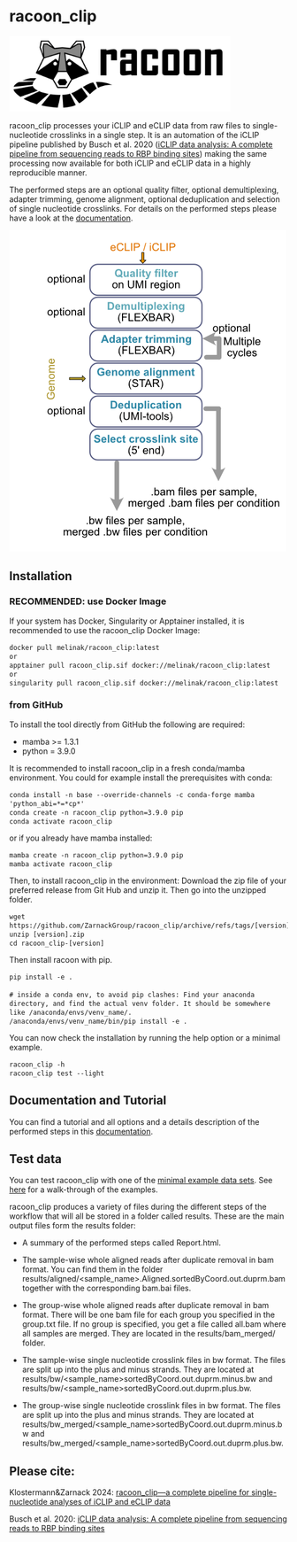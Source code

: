 # racoon_clip 


<img src="Racoon_Logo_Schrift.png" width="400">

racoon_clip processes your iCLIP and eCLIP data from raw files to single-nucleotide crosslinks in a single step. It is an automation of the iCLIP pipeline published by Busch et al. 2020 ([iCLIP data analysis: A complete pipeline from sequencing reads to RBP binding sites](https://doi.org/10.1016/j.ymeth.2019.11.008)) making the same processing now available for both iCLIP and eCLIP data in a highly reproducible manner. 

The performed steps are an optional quality filter, optional demultiplexing, adapter trimming, genome alignment, optional deduplication and selection of single nucleotide crosslinks. For details on the performed steps please have a look at the [documentation](https://racoon-clip.readthedocs.io/en/latest/).

![](Workflow.png)


## Installation


###  RECOMMENDED: use Docker Image

If your system has Docker, Singularity or Apptainer installed, it is recommended to use the racoon_clip Docker Image:

```
docker pull melinak/racoon_clip:latest
or
apptainer pull racoon_clip.sif docker://melinak/racoon_clip:latest
or
singularity pull racoon_clip.sif docker://melinak/racoon_clip:latest
```


### from GitHub

To install the tool directly from GitHub the following are required:

+ mamba >= 1.3.1
+ python = 3.9.0

It is recommended to install racoon_clip in a fresh conda/mamba environment. You could for example install the prerequisites with conda:

```
conda install -n base --override-channels -c conda-forge mamba 'python_abi=*=*cp*'
conda create -n racoon_clip python=3.9.0 pip
conda activate racoon_clip
```

or if you already have mamba installed:

```
mamba create -n racoon_clip python=3.9.0 pip
mamba activate racoon_clip
``` 

Then, to install racoon_clip in the environment:
Download the zip file of your preferred release from Git Hub and unzip it. Then go into the unzipped folder.

```
wget https://github.com/ZarnackGroup/racoon_clip/archive/refs/tags/[version].zip
unzip [version].zip
cd racoon_clip-[version]
```

Then install racoon with pip.
```
pip install -e .

# inside a conda env, to avoid pip clashes: Find your anaconda directory, and find the actual venv folder. It should be somewhere like /anaconda/envs/venv_name/.
/anaconda/envs/venv_name/bin/pip install -e .

```

You can now check the installation by running the help option or a minimal example.

```
racoon_clip -h
racoon_clip test --light
```


## Documentation and Tutorial

You can find a tutorial and all options and a details description of the performed steps in this [documentation](https://racoon-clip.readthedocs.io/en/latest/).


## Test data

You can test racoon_clip with one of the [minimal example data sets](https://github.com/ZarnackGroup/racoon_clip/tree/main/minimal_examples). See [here](https://racoon-clip.readthedocs.io/en/latest/examples.html#) for a walk-through of the examples.

racoon_clip produces a variety of files during the different steps of the workflow that will all be stored in a folder called results. These are the main output files form the results folder:

- A summary of the performed steps called Report.html.

- The sample-wise whole aligned reads after duplicate removal in bam format. You can find them in the folder results/aligned/<sample_name>.Aligned.sortedByCoord.out.duprm.bam together with the corresponding bam.bai files.

- The group-wise whole aligned reads after duplicate removal in bam format. There will be one bam file for each group you specified in the group.txt file. If no group is specified, you get a file called all.bam where all samples are merged. They are located in the results/bam_merged/ folder.

- The sample-wise single nucleotide crosslink files in bw format. The files are split up into the plus and minus strands. They are located at results/bw/<sample_name>sortedByCoord.out.duprm.minus.bw and results/bw/<sample_name>sortedByCoord.out.duprm.plus.bw.

- The group-wise single nucleotide crosslink files in bw format. The files are split up into the plus and minus strands. They are located at results/bw_merged/<sample_name>sortedByCoord.out.duprm.minus.bw and results/bw_merged/<sample_name>sortedByCoord.out.duprm.plus.bw.

## Please cite:
Klostermann&Zarnack 2024:  [racoon_clip—a complete pipeline for single-nucleotide analyses of iCLIP and eCLIP data](https://doi.org/10.1093/bioadv/vbae084)

Busch et al. 2020: [iCLIP data analysis: A complete pipeline from sequencing reads to RBP binding sites](https://doi.org/10.1016/j.ymeth.2019.11.008)
